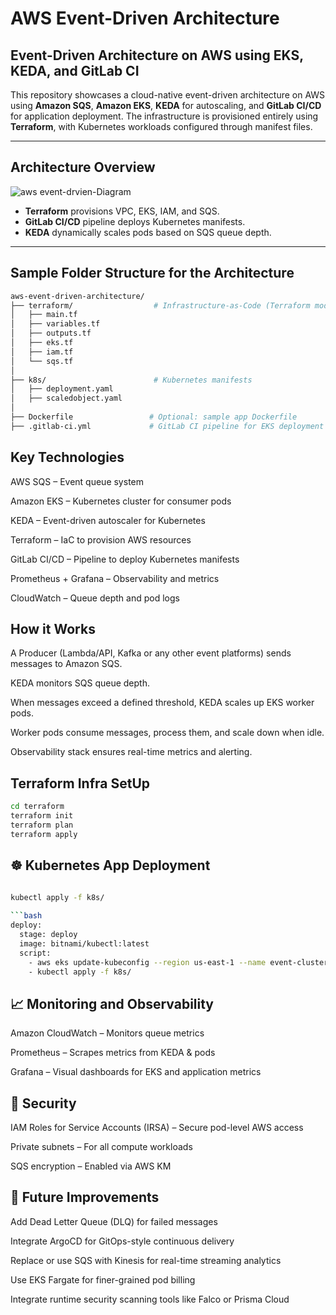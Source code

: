 # AWS Event-Driven Architecture

## Event-Driven Architecture on AWS using EKS, KEDA, and GitLab CI

This repository showcases a cloud-native event-driven architecture on AWS using **Amazon SQS**, **Amazon EKS**, **KEDA** for autoscaling, and **GitLab CI/CD** for application deployment. The infrastructure is provisioned entirely using **Terraform**, with Kubernetes workloads configured through manifest files.

---

## Architecture Overview


![aws event-drvien-Diagram](https://github.com/user-attachments/assets/7c7a1ed9-0347-479e-a99d-ab7a4ec22fde)



- **Terraform** provisions VPC, EKS, IAM, and SQS.
- **GitLab CI/CD** pipeline deploys Kubernetes manifests.
- **KEDA** dynamically scales pods based on SQS queue depth.

---

## Sample Folder Structure for the Architecture 

```bash
aws-event-driven-architecture/
├── terraform/                  # Infrastructure-as-Code (Terraform modules)
│   ├── main.tf
│   ├── variables.tf
│   ├── outputs.tf
│   ├── eks.tf
│   ├── iam.tf
│   └── sqs.tf
│
├── k8s/                        # Kubernetes manifests
│   ├── deployment.yaml
│   ├── scaledobject.yaml
│
├── Dockerfile                 # Optional: sample app Dockerfile
├── .gitlab-ci.yml             # GitLab CI pipeline for EKS deployment

```
## Key Technologies

AWS SQS – Event queue system

Amazon EKS – Kubernetes cluster for consumer pods

KEDA – Event-driven autoscaler for Kubernetes

Terraform – IaC to provision AWS resources

GitLab CI/CD – Pipeline to deploy Kubernetes manifests

Prometheus + Grafana – Observability and metrics

CloudWatch – Queue depth and pod logs

## How it Works
A Producer (Lambda/API, Kafka or any other event platforms) sends messages to Amazon SQS.

KEDA monitors SQS queue depth.

When messages exceed a defined threshold, KEDA scales up EKS worker pods.

Worker pods consume messages, process them, and scale down when idle.

Observability stack ensures real-time metrics and alerting.


## Terraform Infra SetUp
```bash 
cd terraform
terraform init
terraform plan
terraform apply

```

## ☸️ Kubernetes App Deployment

```bash
 
kubectl apply -f k8s/

```bash 
deploy:
  stage: deploy
  image: bitnami/kubectl:latest
  script:
    - aws eks update-kubeconfig --region us-east-1 --name event-cluster
    - kubectl apply -f k8s/
```


## 📈 Monitoring and Observability
Amazon CloudWatch – Monitors queue metrics

Prometheus – Scrapes metrics from KEDA & pods

Grafana – Visual dashboards for EKS and application metrics


## 🔐 Security
IAM Roles for Service Accounts (IRSA) – Secure pod-level AWS access

Private subnets – For all compute workloads

SQS encryption – Enabled via AWS KM


## 🧭 Future Improvements
Add Dead Letter Queue (DLQ) for failed messages

Integrate ArgoCD for GitOps-style continuous delivery

Replace or use SQS with Kinesis for real-time streaming analytics

Use EKS Fargate for finer-grained pod billing

Integrate runtime security scanning tools like Falco or Prisma Cloud
